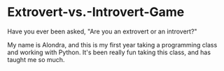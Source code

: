 # Extrovert-vs.-Introvert-Game
Have you ever been asked, "Are you an extrovert or an introvert?"

My name is Alondra, and this is my first year taking a programming class and working with Python. It's been really fun taking this class, and has taught me so much. 
